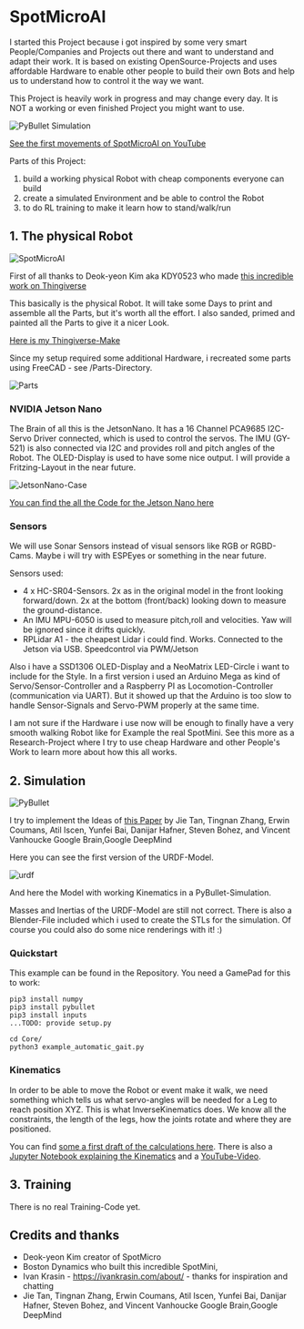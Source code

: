 # SpotMicroAI 

I started this Project because i got inspired by some very smart People/Companies and Projects out there and want to 
understand and adapt their work. It is based on existing OpenSource-Projects and uses affordable Hardware to enable other people to build their own Bots and help us to understand how to control it the way we want.

This Project is heavily work in progress and may change every day. It is NOT a working or even finished Project you might want to use. 

![PyBullet Simulation](/Images/SpotMicroAI_pybullet_lidar3.png)

[See the first movements of SpotMicroAI on YouTube](https://www.youtube.com/watch?v=vayiiII4xVQ)

Parts of this Project:
1. build a working physical Robot with cheap components everyone can build
2. create a simulated Environment and be able to control the Robot 
3. to do RL training to make it learn how to stand/walk/run

## 1. The physical Robot

![SpotMicroAI](/Images/SpotMicroAI_1.jpg)

First of all thanks to Deok-yeon Kim aka KDY0523 who made [this incredible work on Thingiverse](https://www.thingiverse.com/thing:3445283)

This basically is the physical Robot. It will take some Days to print and assemble all the Parts, but it's worth all the effort. I also sanded, primed and painted all the Parts to give it a nicer Look.

[Here is my Thingiverse-Make](https://www.thingiverse.com/make:654812)

Since my setup required some additional Hardware, i recreated some parts using FreeCAD - see /Parts-Directory.

![Parts](/Images/SpotMicroAI_FreeCad.png)

### NVIDIA Jetson Nano

The Brain of all this is the JetsonNano. It has a 16 Channel PCA9685 I2C-Servo Driver connected, which is used to control the servos. The IMU (GY-521) is also connected via I2C and provides roll and pitch angles of the Robot.
The OLED-Display is used to have some nice output. 
I will provide a Fritzing-Layout in the near future.

![JetsonNano-Case](/Images/SpotMicroAI_jetson.jpg)

[You can find the all the Code for the Jetson Nano here](/JetsonNano)

### Sensors

We will use Sonar Sensors instead of visual sensors like RGB or RGBD-Cams. Maybe i will try with ESPEyes or something in the near future.

Sensors used:
- 4 x HC-SR04-Sensors. 2x as in the original model in the front looking forward/down. 2x at the bottom (front/back) looking down to measure the ground-distance. 
- An IMU MPU-6050 is used to measure pitch,roll and velocities. Yaw will be ignored since it drifts quickly. 
- RPLidar A1 - the cheapest Lidar i could find. Works. Connected to the Jetson via USB. Speedcontrol via PWM/Jetson

Also i have a SSD1306 OLED-Display and a NeoMatrix LED-Circle i want to include for the Style.
In a first version i used an Arduino Mega as kind of Servo/Sensor-Controller and a Raspberry PI as Locomotion-Controller (communication via UART). But it showed up that the Arduino is too slow to handle Sensor-Signals and Servo-PWM properly at the same time. 

I am not sure if the Hardware i use now will be enough to finally have a very smooth walking Robot like for Example the real SpotMini. See this more as a Research-Project where I try to use cheap Hardware and other People's Work to learn more about how this all works. 

## 2. Simulation

![PyBullet](/Images/SpotMicroAI_stairs.png)

I try to implement the Ideas of [this Paper](https://arxiv.org/pdf/1804.10332.pdf) by
Jie Tan, Tingnan Zhang, Erwin Coumans, Atil Iscen, Yunfei Bai, Danijar Hafner, Steven Bohez, and Vincent Vanhoucke
Google Brain,Google DeepMind

Here you can see the first version of the URDF-Model.

![urdf](/Images/SpotMicroAI_urdf2.png)

And here the Model with working Kinematics in a PyBullet-Simulation.

Masses and Inertias of the URDF-Model are still not correct.
There is also a Blender-File included which i used to create the STLs for the simulation. 
Of course you could also do some nice renderings with it! :)

### Quickstart

This example can be found in the Repository. You need a GamePad for this to work:
```
pip3 install numpy
pip3 install pybullet
pip3 install inputs
...TODO: provide setup.py

cd Core/
python3 example_automatic_gait.py
```

### Kinematics

In order to be able to move the Robot or event make it walk, we need something which tells us what servo-angles
will be needed for a Leg to reach position XYZ.
This is what InverseKinematics does. We know all the constraints, the length of the legs, how the joints rotate and where they are positioned. 

You can find [some a first draft of the calculations here](https://github.com/FlorianWilk/SpotMicroAI/tree/master/Kinematics). There is also a [Jupyter Notebook explaining the Kinematics](https://github.com/FlorianWilk/SpotMicroAI/tree/master/Kinematics/Kinematic.ipynb) and a [YouTube-Video](https://www.youtube.com/watch?v=VSkqhFok17Q).

## 3. Training

There is no real Training-Code yet.

## Credits and thanks

- Deok-yeon Kim creator of SpotMicro
- Boston Dynamics who built this incredible SpotMini,
- Ivan Krasin - https://ivankrasin.com/about/ - thanks for inspiration and chatting
- Jie Tan, Tingnan Zhang, Erwin Coumans, Atil Iscen, Yunfei Bai, Danijar Hafner, Steven Bohez, and Vincent Vanhoucke
Google Brain,Google DeepMind 

